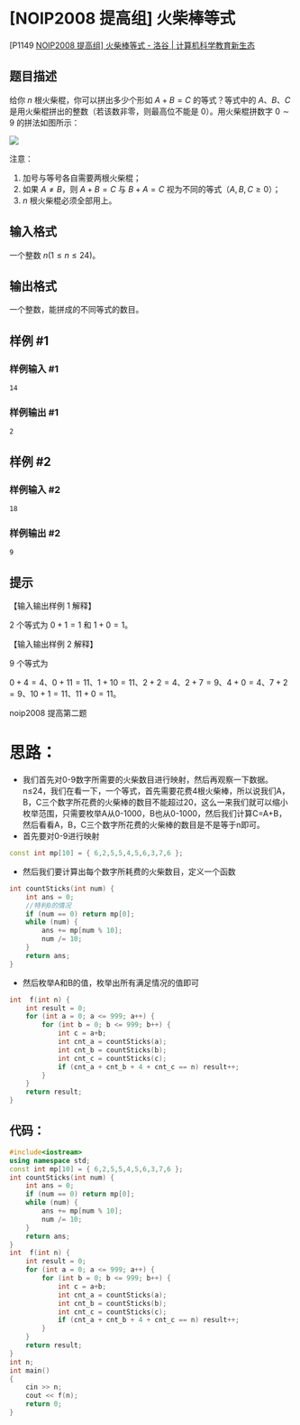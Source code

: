 # [NOIP2008 提高组] 火柴棒等式

[P1149 [NOIP2008 提高组\] 火柴棒等式 - 洛谷 | 计算机科学教育新生态](https://www.luogu.com.cn/problem/P1149)

## 题目描述

给你 $n$ 根火柴棍，你可以拼出多少个形如 $A+B=C$ 的等式？等式中的 $A$、$B$、$C$ 是用火柴棍拼出的整数（若该数非零，则最高位不能是 $0$）。用火柴棍拼数字 $0\sim9$ 的拼法如图所示：

![](https://cdn.luogu.com.cn/upload/image_hosting/p5hsawt2.png)

注意：

1. 加号与等号各自需要两根火柴棍；
2. 如果 $A\neq B$，则 $A+B=C$ 与 $B+A=C$ 视为不同的等式（$A,B,C\geq0$）；
3. $n$ 根火柴棍必须全部用上。

## 输入格式

一个整数 $n(1 \leq n\leq 24)$。

## 输出格式

一个整数，能拼成的不同等式的数目。

## 样例 #1

### 样例输入 #1

```
14
```

### 样例输出 #1

```
2
```

## 样例 #2

### 样例输入 #2

```
18
```

### 样例输出 #2

```
9
```

## 提示

【输入输出样例 1 解释】

$2$ 个等式为 $0+1=1$ 和 $1+0=1$。

【输入输出样例 2 解释】

$9$ 个等式为

$0+4=4$、$0+11=11$、$1+10=11$、$2+2=4$、$2+7=9$、$4+0=4$、$7+2=9$、$10+1=11$、$11+0=11$。

noip2008 提高第二题





# 思路：

+ 我们首先对0-9数字所需要的火柴数目进行映射，然后再观察一下数据。n≤24，我们在看一下，一个等式，首先需要花费4根火柴棒，所以说我们A，B，C三个数字所花费的火柴棒的数目不能超过20，这么一来我们就可以缩小枚举范围，只需要枚举A从0-1000，B也从0-1000，然后我们计算C=A+B，然后看看A，B，C三个数字所花费的火柴棒的数目是不是等于n即可。
+ 首先要对0-9进行映射

```cpp
const int mp[10] = { 6,2,5,5,4,5,6,3,7,6 };
```

+ 然后我们要计算出每个数字所耗费的火柴数目，定义一个函数

```cpp
int countSticks(int num) {
	int ans = 0;
    //特判0的情况
	if (num == 0) return mp[0];
	while (num) {
		ans += mp[num % 10];
		num /= 10;
	}
	return ans;
}
```

+ 然后枚举A和B的值，枚举出所有满足情况的值即可

```cpp
int  f(int n) {
	int result = 0;
	for (int a = 0; a <= 999; a++) {
		for (int b = 0; b <= 999; b++) {
			int c = a+b;
			int cnt_a = countSticks(a);
			int cnt_b = countSticks(b);
			int cnt_c = countSticks(c);
			if (cnt_a + cnt_b + 4 + cnt_c == n) result++;
		}
	}
	return result;
}
```



## 代码：

```cpp
#include<iostream>
using namespace std;
const int mp[10] = { 6,2,5,5,4,5,6,3,7,6 };
int countSticks(int num) {
	int ans = 0;
	if (num == 0) return mp[0];
	while (num) {
		ans += mp[num % 10];
		num /= 10;
	}
	return ans;
}
int  f(int n) {
	int result = 0;
	for (int a = 0; a <= 999; a++) {
		for (int b = 0; b <= 999; b++) {
			int c = a+b;
			int cnt_a = countSticks(a);
			int cnt_b = countSticks(b);
			int cnt_c = countSticks(c);
			if (cnt_a + cnt_b + 4 + cnt_c == n) result++;
		}
	}
	return result;
}
int n;
int main()
{
	cin >> n;
	cout << f(n);
	return 0;
}
```





